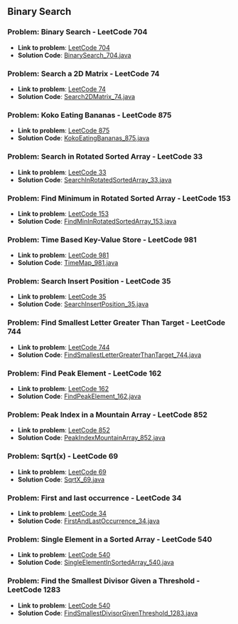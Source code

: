 ## Binary Search

### Problem: Binary Search  - LeetCode 704

- **Link to problem**: [LeetCode 704](https://leetcode.com/problems/binary-search/)
- **Solution Code**: [BinarySearch_704.java](BinarySearch_704.java)

### Problem: Search a 2D Matrix  - LeetCode 74

- **Link to problem**: [LeetCode 74](https://leetcode.com/problems/search-a-2d-matrix/)
- **Solution Code**: [Search2DMatrix_74.java](Search2DMatrix_74.java)

### Problem: Koko Eating Bananas  - LeetCode 875

- **Link to problem**: [LeetCode 875](https://leetcode.com/problems/koko-eating-bananas/)
- **Solution Code**: [KokoEatingBananas_875.java](KokoEatingBananas_875.java)

### Problem: Search in Rotated Sorted Array  - LeetCode 33

- **Link to problem**: [LeetCode 33](https://leetcode.com/problems/search-in-rotated-sorted-array/)
- **Solution Code**: [SearchInRotatedSortedArray_33.java](SearchInRotatedSortedArray_33.java)

### Problem: Find Minimum in Rotated Sorted Array  - LeetCode 153

- **Link to problem**: [LeetCode 153](https://leetcode.com/problems/find-minimum-in-rotated-sorted-array/)
- **Solution Code**: [FindMinInRotatedSortedArray_153.java](FindMinInRotatedSortedArray_153.java)

### Problem: Time Based Key-Value Store  - LeetCode 981

- **Link to problem**: [LeetCode 981](https://leetcode.com/problems/time-based-key-value-store/)
- **Solution Code**: [TimeMap_981.java](TimeMap_981.java)

### Problem: Search Insert Position  - LeetCode 35

- **Link to problem**: [LeetCode 35](https://leetcode.com/problems/search-insert-position/)
- **Solution Code**: [SearchInsertPosition_35.java](SearchInsertPosition_35.java)

### Problem: Find Smallest Letter Greater Than Target  - LeetCode 744

- **Link to problem**: [LeetCode 744](https://leetcode.com/problems/find-smallest-letter-greater-than-target/)
- **Solution Code**: [FindSmallestLetterGreaterThanTarget_744.java](FindSmallestLetterGreaterThanTarget_744.java)

### Problem: Find Peak Element - LeetCode 162

- **Link to problem**: [LeetCode 162](https://leetcode.com/problems/find-peak-element/)
- **Solution Code**: [FindPeakElement_162.java](FindPeakElement_162.java)

### Problem: Peak Index in a Mountain Array - LeetCode 852

- **Link to problem**: [LeetCode 852](https://leetcode.com/problems/peak-index-in-a-mountain-array/)
- **Solution Code**: [PeakIndexMountainArray_852.java](PeakIndexMountainArray_852.java)

### Problem: Sqrt(x) - LeetCode 69

- **Link to problem**: [LeetCode 69](https://leetcode.com/problems/sqrtx/)
- **Solution Code**: [SqrtX_69.java](SqrtX_69.java)

### Problem: First and last occurrence - LeetCode 34

- **Link to problem**: [LeetCode 34](https://leetcode.com/problems/find-first-and-last-position-of-element-in-sorted-array/)
- **Solution Code**: [FirstAndLastOccurrence_34.java](FirstAndLastOccurrence_34.java)

### Problem: Single Element in a Sorted Array - LeetCode 540

- **Link to problem**: [LeetCode 540](https://leetcode.com/problems/single-element-in-a-sorted-array/)
- **Solution Code**: [SingleElementInSortedArray_540.java](SingleElementInSortedArray_540.java)

### Problem: Find the Smallest Divisor Given a Threshold - LeetCode 1283

- **Link to problem**: [LeetCode 540](https://leetcode.com/problems/find-the-smallest-divisor-given-a-threshold/)
- **Solution Code**: [FindSmallestDivisorGivenThreshold_1283.java](FindSmallestDivisorGivenThreshold_1283.java)
